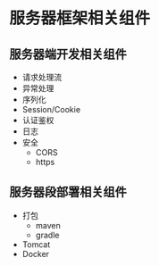 # 服务器框架相关组件

## 服务器端开发相关组件

- 请求处理流
- 异常处理
- 序列化
- Session/Cookie
- 认证鉴权
- 日志
- 安全
    + CORS
    + https

## 服务器段部署相关组件

- 打包
    + maven
    + gradle
- Tomcat
- Docker

